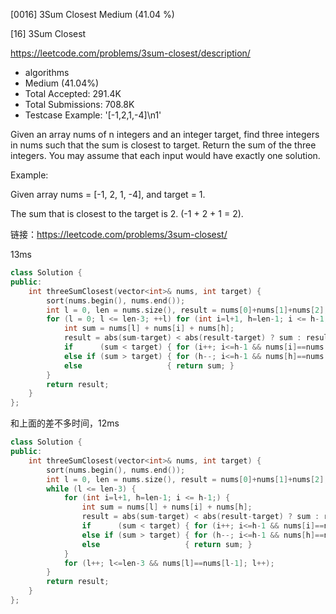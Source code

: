 [0016] 3Sum Closest                                                 Medium (41.04 %)

<!--front-->	
[16] 3Sum Closest  

https://leetcode.com/problems/3sum-closest/description/

* algorithms
* Medium (41.04%)
* Total Accepted:    291.4K
* Total Submissions: 708.8K
* Testcase Example:  '[-1,2,1,-4]\n1'

Given an array nums of n integers and an integer target, find three integers in nums such that the sum is closest to target. Return the sum of the three integers. You may assume that each input would have exactly one solution.

Example:


Given array nums = [-1, 2, 1, -4], and target = 1.

The sum that is closest to the target is 2. (-1 + 2 + 1 = 2).








<!--back-->

链接：https://leetcode.com/problems/3sum-closest/

13ms

```cpp
class Solution {
public:
    int threeSumClosest(vector<int>& nums, int target) {
        sort(nums.begin(), nums.end());
        int l = 0, len = nums.size(), result = nums[0]+nums[1]+nums[2];
        for (l = 0; l <= len-3; ++l) for (int i=l+1, h=len-1; i <= h-1;) {
            int sum = nums[l] + nums[i] + nums[h];
            result = abs(sum-target) < abs(result-target) ? sum : result;
            if      (sum < target) { for (i++; i<=h-1 && nums[i]==nums[i-1]; i++); }
            else if (sum > target) { for (h--; i<=h-1 && nums[h]==nums[h+1]; h--); }
            else                   { return sum; }
        }
        return result;
    }
};
```

和上面的差不多时间，12ms

```cpp
class Solution {
public:
    int threeSumClosest(vector<int>& nums, int target) {
        sort(nums.begin(), nums.end());
        int l = 0, len = nums.size(), result = nums[0]+nums[1]+nums[2];
        while (l <= len-3) { 
            for (int i=l+1, h=len-1; i <= h-1;) {
                int sum = nums[l] + nums[i] + nums[h];
                result = abs(sum-target) < abs(result-target) ? sum : result;
                if      (sum < target) { for (i++; i<=h-1 && nums[i]==nums[i-1]; i++); }
                else if (sum > target) { for (h--; i<=h-1 && nums[h]==nums[h+1]; h--); }
                else                   { return sum; }
            }
            for (l++; l<=len-3 && nums[l]==nums[l-1]; l++);
        }
        return result;
    }
};
```


